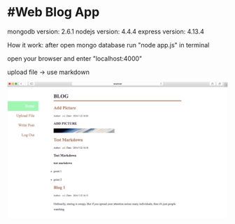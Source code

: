 #Web Blog App
======
mongodb version: 2.6.1
nodejs version: 4.4.4
express version: 4.13.4

How it work:
after open mongo database
run "node app.js" in terminal

open your browser and enter "localhost:4000"

upload file -> use markdown

![](/public/images/sample.png)
